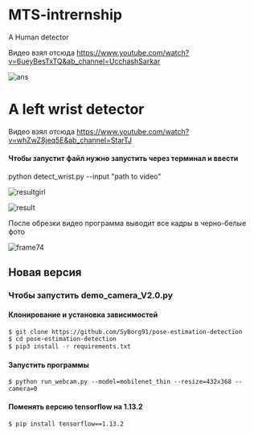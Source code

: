 # MTS-intrernship
A Human detector

Видео взял отсюда https://www.youtube.com/watch?v=6ueyBesTxTQ&ab_channel=UcchashSarkar

![ans](https://user-images.githubusercontent.com/33295142/104318277-3c91bb80-54f0-11eb-98c3-95bfb70233c3.gif)

# A left wrist detector

Видео взял отсюда https://www.youtube.com/watch?v=whZwZ8jeq5E&ab_channel=StarTJ
#### Чтобы запустит файл нужно запустить через терминал и ввести

python detect_wrist.py --input "path to video"

![resultgirl](https://user-images.githubusercontent.com/33295142/105380064-8bd99980-5c1e-11eb-854d-95ed328f8485.gif)

![result](https://user-images.githubusercontent.com/33295142/105380311-ca6f5400-5c1e-11eb-9855-dc0b24b65313.gif)



После обрезки видео программа выводит все кадры в черно-белые фото

![frame74](https://user-images.githubusercontent.com/33295142/106120339-532e4880-6167-11eb-92f2-cf0d9798d166.jpg)

## Новая версия 
### Чтобы запустить demo_camera_V2.0.py 

#### Клонирование и  установка зависимостей

```bash
$ git clone https://github.com/SyBorg91/pose-estimation-detection
$ cd pose-estimation-detection
$ pip3 install -r requirements.txt
```

#### Запустить программы

```
$ python run_webcam.py --model=mobilenet_thin --resize=432x368 --camera=0
```
#### Поменять версию tensorflow на 1.13.2
```
$ pip install tensorflow==1.13.2
```



